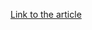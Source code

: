 [Link to the article](https://www.securityweek.com/adobe-patches-coldfusion-flaw-at-high-risk-of-exploitation/)
